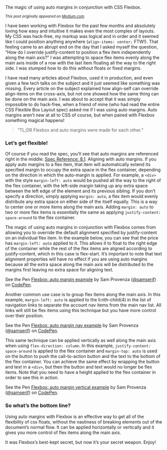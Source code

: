 The magic of using auto margins in conjunction with CSS Flexbox.

<!-- more -->

<em><small>This post originally appeared on <a href="https://hackernoon.com/flexbox-s-best-kept-secret-bd3d892826b6" target="_blank">Medium.com</a>.</small></em>

I have been working with Flexbox for the past few months and absolutely loving how easy and intuitive it makes even the most complex of layouts. My CSS was hack-free, my markup was logical and in order and it seemed like I could position anything anywhere (`align-items: center;` FTW!). That feeling came to an abrupt end on the day that I asked myself the question, “How do I override justify-content to position a flex item independently along the main axis?” I was attempting to space flex items evenly along the main axis inside of a row with the last item floating all the way to the right side. I was stumped how to do this without floats or fixed margins.

I have read many articles about Flexbox, used it in production, and even given a few tech talks on the subject and it just seemed like something was missing. Every article on the subject explained how align-self can override align-items on the cross-axis, but not one showed how the same thing can be done on the main axis. I was about to accept that it was simply impossible to do hack-free, when a friend of mine (who had read the entire CSS Flexible Box Layout spec) asked me if I was using auto margins. Auto margins aren’t new at all to CSS of course, but when paired with Flexbox something magical happens!

> “TL;DR Flexbox and auto margins were made for each other.”

### Let’s get flexible!

Of course if you read the spec, you’ll see that auto margins are referenced right in the middle: [Spec Reference: 8.1](http://www.w3.org/TR/css-flexbox-1/#auto-margins). Aligning with auto margins. If you apply auto margins to a flex item, that item will automatically extend its specified margin to occupy the extra space in the flex container, depending on the direction in which the auto-margin is applied. For example, a `<div>` with the style `margin-left: auto` would be pushed all the way to the right of the flex container, with the left-side margin taking up any extra space between the left edge of the element and its previous sibling. If you don’t specify a direction, simply applying `margin: auto`, a flex item would evenly distribute any extra space on either side of the itself equally. This is a way to center one or more items along the main axis. Adding `margin: auto` to two or more flex items is essentially the same as applying `justify-content: space-around` to the flex container.


The magic of using auto margins in conjunction with Flexbox comes from allowing you to override the default alignment specified by justify-content on an individual flex item. In the example below, you can see that the price has `margin-left: auto` applied to it. This allows it to float to the right edge of the container while the rest of the flex items are aligned according to justify-content, which in this case is flex-start. It’s important to note that text alignment properties will have no effect if you are using auto margins because all the extra space along the main axis will be distributed to the margins first leaving no extra space for aligning text.


<p data-height="500" data-theme-id="light" data-slug-hash="GpwyOg" data-default-tab="result" data-user="samserif" data-embed-version="2" data-pen-title="Flexbox: auto margin example" class="codepen">See the Pen <a href="https://codepen.io/samserif/pen/GpwyOg/">Flexbox: auto margin example</a> by Sam Provenza (<a href="https://codepen.io/samserif">@samserif</a>) on <a href="https://codepen.io">CodePen</a>.</p>
<script async src="https://production-assets.codepen.io/assets/embed/ei.js"></script>

Another common use case is to group flex items along the main axis. In this example, `margin-left: auto` is applied to the li:nth-child(4) in the list of navigation links to separate the account nav items from the main nav list. All links will still be flex items using this technique but you have more control over their position.

<p data-height="500" data-theme-id="light" data-slug-hash="ZbmraP" data-default-tab="result" data-user="samserif" data-embed-version="2" data-pen-title="Flexbox: auto margin nav example" class="codepen">See the Pen <a href="https://codepen.io/samserif/pen/ZbmraP/">Flexbox: auto margin nav example</a> by Sam Provenza (<a href="https://codepen.io/samserif">@samserif</a>) on <a href="https://codepen.io">CodePen</a>.</p>
<script async src="https://production-assets.codepen.io/assets/embed/ei.js"></script>

This same technique can be applied vertically as well along the main axis when using `flex-direction: column`. In this example, `justify-content: space-around` is applied to the flex container and `margin-top: auto` is used on the button to push the call-to-action button and the text to the bottom of the flex container. You can achieve the same effect by wrapping the button and text in a `<div>`, but then the button and text would no longer be flex items. Note that you need to have a height applied to the flex container in order to see this in action.

<p data-height="500" data-theme-id="light" data-slug-hash="KdrQaB" data-default-tab="result" data-user="samserif" data-embed-version="2" data-pen-title="Flexbox: auto margin vertical example" class="codepen">See the Pen <a href="https://codepen.io/samserif/pen/KdrQaB/">Flexbox: auto margin vertical example</a> by Sam Provenza (<a href="https://codepen.io/samserif">@samserif</a>) on <a href="https://codepen.io">CodePen</a>.</p>
<script async src="https://production-assets.codepen.io/assets/embed/ei.js"></script>

### So what’s the bottom line?

Using auto margins with Flexbox is an effective way to get all of the flexibility of css floats, without the nastiness of breaking elements out of the document’s normal flow. It can be applied horizontally or vertically and it gives you more control of flex items along the main axis.

It was Flexbox’s best-kept secret, but now it’s your secret weapon. Enjoy!

</section>